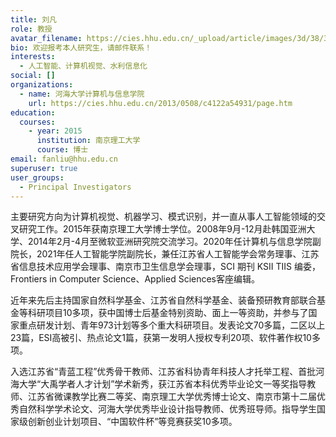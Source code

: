 ```yaml
---
title: 刘凡
role: 教授
avatar_filename: https://cies.hhu.edu.cn/_upload/article/images/3d/38/3181345144c9944414ad7155a154/6605dfd5-6503-47d2-9377-5ba661e68864.jpg
bio: 欢迎报考本人研究生，请邮件联系！
interests:
  - 人工智能、计算机视觉、水利信息化
social: []
organizations:
  - name: 河海大学计算机与信息学院
    url: https://cies.hhu.edu.cn/2013/0508/c4122a54931/page.htm
education:
  courses:
    - year: 2015
      institution: 南京理工大学
      course: 博士
email: fanliu@hhu.edu.cn
superuser: true
user_groups:
  - Principal Investigators
---
```

主要研究方向为计算机视觉、机器学习、模式识别，并一直从事人工智能领域的交叉研究工作。2015年获南京理工大学博士学位。2008年9月-12月赴韩国亚洲大学、2014年2月-4月至微软亚洲研究院交流学习。2020年任计算机与信息学院副院长，2021年任人工智能学院副院长，兼任江苏省人工智能学会常务理事、江苏省信息技术应用学会理事、南京市卫生信息学会理事，SCI 期刊 KSII TIIS 编委，Frontiers in Computer Science、Applied Sciences客座编辑。 

近年来先后主持国家自然科学基金、江苏省自然科学基金、装备预研教育部联合基金等科研项目10多项，获中国博士后基金特别资助、面上一等资助，并参与了国家重点研发计划、青年973计划等多个重大科研项目。发表论文70多篇，二区以上23篇，ESI高被引、热点论文1篇，获第一发明人授权专利20项、软件著作权10多项。 

入选江苏省“青蓝工程”优秀骨干教师、江苏省科协青年科技人才托举工程、首批河海大学“大禹学者人才计划”学术新秀，获江苏省本科优秀毕业论文一等奖指导教师、江苏省微课教学比赛二等奖、南京理工大学优秀博士论文、南京市第十二届优秀自然科学学术论文、河海大学优秀毕业设计指导教师、优秀班导师。指导学生国家级创新创业计划项目、“中国软件杯”等竞赛获奖10多项。
